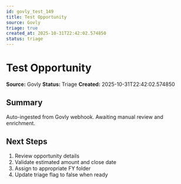 ```yaml
---
id: govly_test_149
title: Test Opportunity
source: Govly
triage: true
created_at: 2025-10-31T22:42:02.574850
status: triage
---
```


# Test Opportunity

**Source:** Govly
**Status:** Triage
**Created:** 2025-10-31T22:42:02.574850

## Summary

Auto-ingested from Govly webhook. Awaiting manual review and enrichment.

## Next Steps

1. Review opportunity details
2. Validate estimated amount and close date
3. Assign to appropriate FY folder
4. Update triage flag to false when ready
